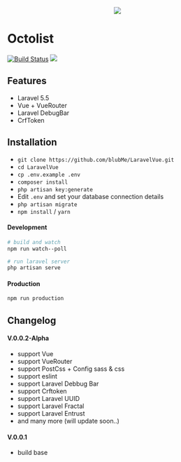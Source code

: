 <p align="center"><img src="https://laravel.com/assets/img/components/logo-laravel.svg"></p>

# Octolist
[![Build Status](https://travis-ci.org/Javanixus/octolist.svg?branch=master)](https://travis-ci.org/Javanixus/octolist)
<img src="https://i.imgur.com/5qiakCw.png">
## Features

- Laravel 5.5
- Vue + VueRouter
- Laravel DebugBar
- CrfToken

## Installation

- `git clone https://github.com/blubMe/LaravelVue.git`
- `cd LaravelVue`
- `cp .env.example .env`
- `composer install`
- `php artisan key:generate`
- Edit `.env` and set your database connection details
- `php artisan migrate`
- `npm install` / `yarn`

#### Development

```bash
# build and watch
npm run watch--poll

# run laravel server
php artisan serve
```

#### Production

```bash
npm run production
```


## Changelog
#### V.0.0.2-Alpha
- support Vue
- support VueRouter
- support PostCss + Config sass & css
- support eslint
- support Laravel Debbug Bar
- support Crftoken
- support Laravel UUID
- support Laravel Fractal
- support Laravel Entrust
- and many more (will update soon..)
#### V.0.0.1
- build base
